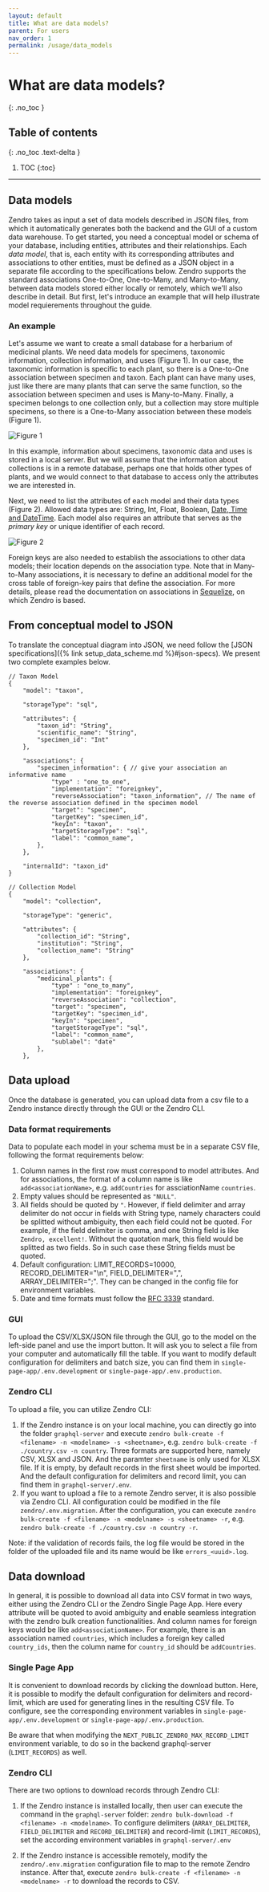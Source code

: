 ```yaml
---
layout: default
title: What are data models?
parent: For users
nav_order: 1
permalink: /usage/data_models
---
```

# What are data models?
{: .no_toc }

## Table of contents
{: .no_toc .text-delta }

1. TOC
{:toc}

---

## Data models

Zendro takes as input a set of data models described in JSON files, from which it automatically generates both the backend and the GUI of a custom data warehouse. To get started, you need a conceptual model or schema of your database, including entities, attributes and their relationships. Each *data model*, that is, each entity with its corresponding attributes and associations to other entities, must be defined as a JSON object in a separate file according to the specifications below. Zendro supports the standard associations One-to-One, One-to-Many, and Many-to-Many, between data models stored either locally or remotely, which we'll also describe in detail. But first, let's introduce an example that will help illustrate model requierements throughout the guide.

### An example

Let's assume we want to create a small database for a herbarium of medicinal plants. We need data models for specimens, taxonomic information, collection information, and uses (Figure 1). In our case, the taxonomic information is specific to each plant, so there is a One-to-One association between specimen and taxon. Each plant can have many uses, just like there are many plants that can serve the same function, so the association between specimen and uses is Many-to-Many. Finally, a specimen belongs to one collection only, but a collection may store multiple specimens, so there is a One-to-Many association between these models (Figure 1).

![Figure 1](../figures/figure1.png)

In this example, information about specimens, taxonomic data and uses is stored in a local server. But we will assume that the information about collections is in a remote database, perhaps one that holds other types of plants, and we would connect to that database to access only the attributes we are interested in.

Next, we need to list the attributes of each model and their data types (Figure 2). Allowed data types are: String, Int, Float, Boolean, [Date, Time and DateTime](https://github.com/excitement-engineer/graphql-iso-date/blob/HEAD/rfc3339.txt). Each model also requires an attribute that serves as the *primary key* or unique identifier of each record.

![Figure 2](../figures/figure2.png)

Foreign keys are also needed to establish the associations to other data models; their location depends on the association type. Note that in Many-to-Many associations, it is necessary to define an additional model for the cross table of foreign-key pairs that define the association. For more details, please read the documentation on associations in [Sequelize](https://sequelize.org/master/manual/assocs.html), on which Zendro is based.

## From conceptual model to JSON

To translate the conceptual diagram into JSON, we need follow the [JSON specifications]({% link setup_data_scheme.md %}#json-specs). We present two complete examples below.

```
// Taxon Model
{
    "model": "taxon",

    "storageType": "sql",

    "attributes": {
        "taxon_id": "String",
        "scientific_name": "String",
        "specimen_id": "Int"
    },

    "associations": {
        "specimen_information": { // give your association an informative name
            "type" : "one_to_one",
            "implementation": "foreignkey",
            "reverseAssociation": "taxon_information", // The name of the reverse association defined in the specimen model
            "target": "specimen",
            "targetKey": "specimen_id",
            "keyIn": "taxon",
            "targetStorageType": "sql",
            "label": "common_name",
        },
    },

    "internalId": "taxon_id"
}
```

```
// Collection Model
{
    "model": "collection",

    "storageType": "generic",

    "attributes": {
        "collection_id": "String",
        "institution": "String",
        "collection_name": "String"
    },

    "associations": {
        "medicinal_plants": {
            "type" : "one_to_many",
            "implementation": "foreignkey",
            "reverseAssociation": "collection",
            "target": "specimen",
            "targetKey": "specimen_id",
            "keyIn": "specimen",
            "targetStorageType": "sql",
            "label": "common_name",
            "sublabel": "date"
        },
    },
```


## Data upload

Once the database is generated, you can upload data from a csv file to a Zendro instance directly through the GUI or the Zendro CLI.

### Data format requirements

Data to populate each model in your schema must be in a separate CSV file, following the format requirements below:

1. Column names in the first row must correspond to model attributes. And for associations, the format of a column name is like `add<associationName>`, e.g. `addCountries` for assciationName `countries`.
2. Empty values should be represented as `"NULL"`.
3. All fields should be quoted by `"`. However, if field delimiter and array delimiter do not occur in fields with String type, namely characters could be splitted without ambiguity, then each field could not be quoted. For example, if the field delimiter is comma, and one String field is like `Zendro, excellent!`. Without the quotation mark, this field would be splitted as two fields. So in such case these String fields must be quoted.
4. Default configuration: LIMIT_RECORDS=10000, RECORD_DELIMITER="\n", FIELD_DELIMITER=",", ARRAY_DELIMITER=";". They can be changed in the config file for environment variables.
5. Date and time formats must follow the [RFC 3339](https://tools.ietf.org/html/rfc3339) standard.

### GUI

To upload the CSV/XLSX/JSON file through the GUI, go to the model on the left-side panel and use the import button. It will ask you to select a file from your computer and automatically fill the table. If you want to modify default configuration for delimiters and batch size, you can find them in `single-page-app/.env.development` or `single-page-app/.env.production`.

### Zendro CLI

To upload a file, you can utilize Zendro CLI:

1. If the Zendro instance is on your local machine, you can directly go into the folder `graphql-server` and execute
`zendro bulk-create -f <filename> -n <modelname> -s <sheetname>`, e.g. `zendro bulk-create -f ./country.csv -n country`. Three formats are supported here, namely CSV, XLSX and JSON. And the paramter `sheetname` is only used for XLSX file. If it is empty, by default records in the first sheet would be imported. And the default configuration for delimiters and record limit, you can find them in `graphql-server/.env`.
2. If you want to upload a file to a remote Zendro server, it is also possible via Zendro CLI. All configuration could be modified in the file `zendro/.env.migration`. After the configuration, you can execute `zendro bulk-create -f <filename> -n <modelname> -s <sheetname> -r`, e.g. `zendro bulk-create -f ./country.csv -n country -r`.

Note: if the validation of records fails, the log file would be stored in the folder of the uploaded file and its name would be like `errors_<uuid>.log`.

## Data download
In general, it is possible to download all data into CSV format in two ways, either using the Zendro CLI or the Zendro Single Page App. Here every attribute will be quoted to avoid ambiguity and enable seamless integration with the zendro bulk creation functionalities. And column names for foreign keys would be like `add<associationName>`. For example, there is an association named `countries`, which includes a foreign key called `country_ids`, then the column name for `country_id` should be `addCountries`.

### Single Page App
It is convenient to download records by clicking the download button. Here, it is possible to modify the default configuration for delimiters and record-limit, which are used for generating lines in the resulting CSV file. To configure, see the corresponding environment variables in `single-page-app/.env.development` or `single-page-app/.env.production`.

Be aware that when modifying the `NEXT_PUBLIC_ZENDRO_MAX_RECORD_LIMIT` environment variable, to do so in the backend graphql-server (`LIMIT_RECORDS`) as well.

### Zendro CLI
There are two options to download records through Zendro CLI:

1. If the Zendro instance is installed locally, then user can execute the command in the `graphql-server` folder: `zendro bulk-download -f <filename> -n <modelname>`. To configure delimiters (`ARRAY_DELIMITER`, `FIELD_DELIMITER` and `RECORD_DELIMITER`) and record-limit (`LIMIT_RECORDS`), set the according environment variables in  `graphql-server/.env`

2. If the Zendro instance is accessible remotely, modify the `zendro/.env.migration` configuration file to map to the remote Zendro instance. After that, execute `zendro bulk-create -f <filename> -n <modelname> -r` to download the records to CSV.
